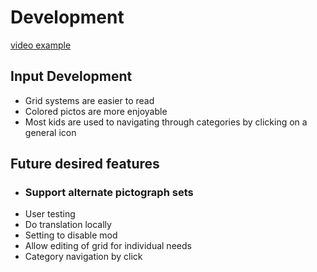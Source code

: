 # Development

[video example](https://photos.app.goo.gl/rG3nujY5LnPR7PsF8)

## Input Development

- Grid systems are easier to read
- Colored pictos are more enjoyable
- Most kids are used to navigating through categories by clicking on a general icon

## Future desired features
- ### Support alternate pictograph sets
- User testing
- Do translation locally
- Setting to disable mod
- Allow editing of grid for individual needs
- Category navigation by click
